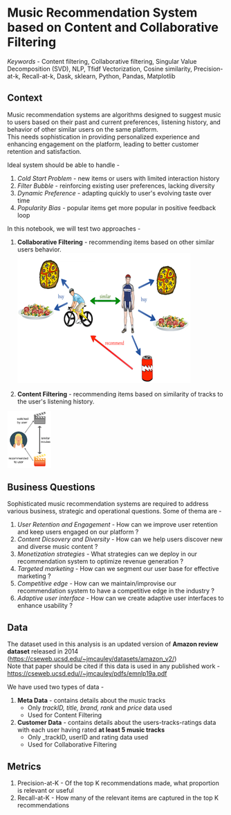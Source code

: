 # Music Recommendation System based on Content and Collaborative Filtering 

_Keywords_ - Content filtering, Collaborative filtering, Singular Value Decomposition (SVD), NLP, Tfidf Vectorization, Cosine similarity, Precision-at-k, Recall-at-k, Dask, sklearn, Python, Pandas, Matplotlib <br>

## Context 

Music recommendation systems are algorithms designed to suggest music to users based on their past and current preferences, listening history, and behavior of other similar users on the same platform. <br>
This needs sophistication in providing personalized experience and enhancing engagement on the platform, leading to better customer retention and satisfaction. <br>

Ideal system should be able to handle - 

1. _Cold Start Problem_ - new items or users with limited interaction history
2. _Filter Bubble_ - reinforcing existing user preferences, lacking diversity 
3. _Dynamic Preference_ - adapting quickly to user's evolving taste over time
4. _Popularity Bias_ - popular items get more popular in positive feedback loop <br>

In this notebook, we will test two approaches - <br>

1. **Collaborative Filtering** - recommending items based on other similar users behavior.
   ![](resized_collab_filtering.png)
   
3. **Content Filtering** - recommending items based on similarity of tracks to the user's listening history.
<img src="content-filter.png" alt="Content Filter" width="20%">

  
## Business Questions 

Sophisticated music recommendation systems are required to address various business, strategic and operational questions. Some of thema are - <br>

1. _User Retention and Engagement_ - How can we improve user retention and keep users engaged on our platform ?
2. _Content Dicsovery and Diversity_ - How can we help users discover new and diverse music content ?
3. _Monetization strategies_ - What strategies can we deploy in our recommendation system to optimize revenue generation ?
4. _Targeted marketing_ - How can we segment our user base for effective marketing ?
5. _Competitive edge_ - How can we maintain/improvise our recommendation system to have a competitive edge in the industry ?
6. _Adaptive user interface_ - How can we create adaptive user interfaces to enhance usability ?

## Data 

The dataset used in this analysis is an updated version of **Amazon review dataset** released in 2014 (https://cseweb.ucsd.edu/~jmcauley/datasets/amazon_v2/) <br>
Note that paper should be cited if this data is used in any published work - https://cseweb.ucsd.edu//~jmcauley/pdfs/emnlp19a.pdf <br>

We have used two types of data - 

1. **Meta Data** - contains details about the music tracks <br>
    * Only _trackID, title, brand, rank_ and _price_ data used 
    * Used for Content Filtering 
2. **Customer Data** - contains details about the users-tracks-ratings data with each user having rated **at least 5 music tracks** <br>
    * Only _trackID, userID and rating data used
    * Used for Collaborative Filtering 

## Metrics 

1. Precision-at-K - Of the top K recommendations made, what proportion is relevant or useful
2. Recall-at-K - How many of the relevant items are captured in the top K recommendations
